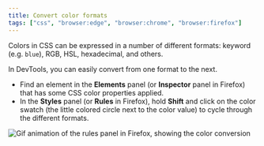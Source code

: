 ```yaml
---
title: Convert color formats
tags: ["css", "browser:edge", "browser:chrome", "browser:firefox"]
---
```

Colors in CSS can be expressed in a number of different formats: keyword (e.g. `blue`), RGB, HSL, hexadecimal, and others.

In DevTools, you can easily convert from one format to the next.

* Find an element in the **Elements** panel (or **Inspector** panel in Firefox) that has some CSS color properties applied.
* In the **Styles** panel (or **Rules** in Firefox), hold **Shift** and click on the color swatch (the little colored circle next to the color value) to cycle through the different formats.

![Gif animation of the rules panel in Firefox, showing the color conversion](/assets/img/convert-color-formats.gif)
